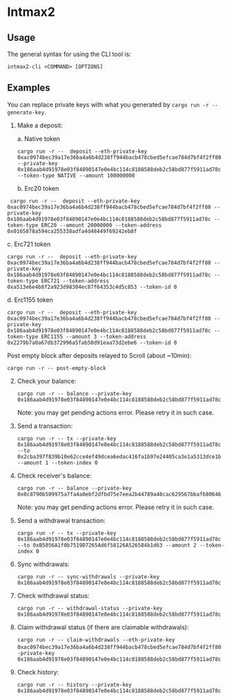 # Intmax2 

## Usage

The general syntax for using the CLI tool is:

```
intmax2-cli <COMMAND> [OPTIONS]
```

## Examples

You can replace private keys with what you generated by `cargo run -r -- generate-key`.

1. Make a deposit:
   
   a. Native token
   ```
   cargo run -r --  deposit --eth-private-key 0xac0974bec39a17e36ba4a6b4d238ff944bacb478cbed5efcae784d7bf4f2ff80 --private-key 0x186aab4d91978e03f84890147e0e4bc114c8188588deb2c58bd877f5911ad78c --token-type NATIVE --amount 100000000
   ```

   b. Erc20 token 
  ```
   cargo run -r --  deposit --eth-private-key 0xac0974bec39a17e36ba4a6b4d238ff944bacb478cbed5efcae784d7bf4f2ff80 --private-key 0x186aab4d91978e03f84890147e0e4bc114c8188588deb2c58bd877f5911ad78c --token-type ERC20 --amount 20000000 --token-address 0x0165878a594ca255338adfa4d48449f69242eb8f
   ```

   c. Erc721 token 
   ```
   cargo run -r --  deposit --eth-private-key 0xac0974bec39a17e36ba4a6b4d238ff944bacb478cbed5efcae784d7bf4f2ff80 --private-key 0x186aab4d91978e03f84890147e0e4bc114c8188588deb2c58bd877f5911ad78c --token-type ERC721 --token-address 0xa513e6e4b8f2a923d98304ec87f64353c4d5c853 --token-id 0
   ```

   d. Erc1155 token
   ```
   cargo run -r --  deposit --eth-private-key 0xac0974bec39a17e36ba4a6b4d238ff944bacb478cbed5efcae784d7bf4f2ff80 --private-key 0x186aab4d91978e03f84890147e0e4bc114c8188588deb2c58bd877f5911ad78c --token-type ERC1155 --amount 3 --token-address 0x2279b7a0a67db372996a5fab50d91eaa73d2ebe6 --token-id 0
   ```

Post empty block after deposits relayed to Scroll (about ~10min):
   ```
   cargo run -r -- post-empty-block
   ```

2. Check your balance:
   ```
   cargo run -r -- balance --private-key 0x186aab4d91978e03f84890147e0e4bc114c8188588deb2c58bd877f5911ad78c
   ```
   Note: you may get pending actions error. Please retry it in such case. 
3. Send a transaction:
   ```
   cargo run -r -- tx --private-key 0x186aab4d91978e03f84890147e0e4bc114c8188588deb2c58bd877f5911ad78c --to 0x2cba397f839b10e62cce4ef49dcea6edac416fa1b97e24405ca3e1a5313dce1b --amount 1 --token-index 0 
   ```

4. Check receiver's balance:
   ```
   cargo run -r -- balance --private-key 0x0c8790b509975a7fa4a0ebf2dfbd75e7eea2b44789a48cac629567bbaf680646
   ```
   Note: you may get pending actions error. Please retry it in such case. 

5. Send a withdrawal transaction: 
   ```
   cargo run -r -- tx --private-key 0x186aab4d91978e03f84890147e0e4bc114c8188588deb2c58bd877f5911ad78c --to 0xB5056A1f0b7519D7265Ad6f58126A526584b1d63 --amount 2 --token-index 0 
   ```
6. Sync withdrawals: 
   ```
   cargo run -r -- sync-withdrawals --private-key 0x186aab4d91978e03f84890147e0e4bc114c8188588deb2c58bd877f5911ad78c
   ```
7. Check withdrawal status: 
   ```
   cargo run -r -- withdrawal-status --private-key 0x186aab4d91978e03f84890147e0e4bc114c8188588deb2c58bd877f5911ad78c
   ```

8. Claim withdrawal status (if there are claimable withdrawals): 
   ```
   cargo run -r -- claim-withdrawals --eth-private-key 0xac0974bec39a17e36ba4a6b4d238ff944bacb478cbed5efcae784d7bf4f2ff80　--private-key 0x186aab4d91978e03f84890147e0e4bc114c8188588deb2c58bd877f5911ad78c
   ```

9. Check history: 
   ```
   cargo run -r -- history --private-key 0x186aab4d91978e03f84890147e0e4bc114c8188588deb2c58bd877f5911ad78c
   ```